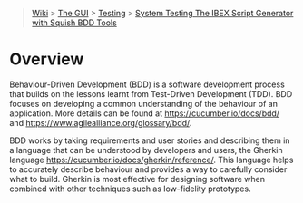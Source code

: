 > [Wiki](Home) > [The GUI](The-GUI) > [Testing](GUI-Testing) > [System Testing The IBEX Script Generator with Squish BDD Tools](System-Testing-The-IBEX-Script-Generator-with-Squish-BDD-Tools)

# Overview

Behaviour-Driven Development (BDD) is a software development process that builds on the lessons learnt from Test-Driven Development (TDD). BDD focuses on developing a common understanding of the behaviour of an application. More details can be found at https://cucumber.io/docs/bdd/ and https://www.agilealliance.org/glossary/bdd/.

BDD works by taking requirements and user stories and describing them in a language that can be understood by developers and users, the Gherkin language https://cucumber.io/docs/gherkin/reference/. This language helps to accurately describe behaviour and provides a way to carefully consider what to build. Gherkin is most effective for designing software when combined with other techniques such as low-fidelity prototypes.